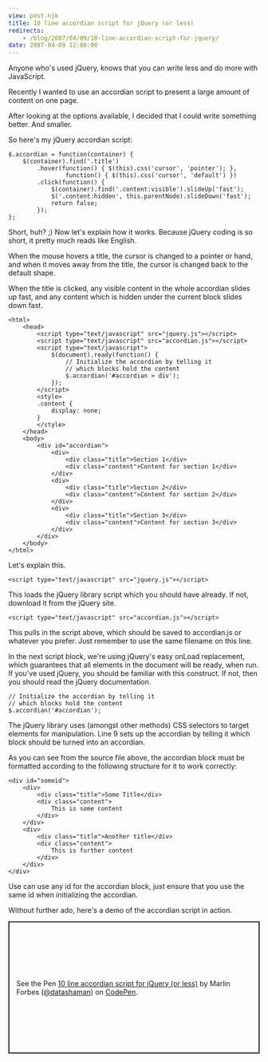 ```yaml
---
view: post.njk
title: 10 line accordian script for jQuery (or less)
redirects:
    - /blog/2007/04/09/10-line-accordian-script-for-jquery/
date: 2007-04-09 12:00:00
---
```

Anyone who's used jQuery, knows that you can write less and do more with JavaScript.

Recently I wanted to use an accordian script to present a large amount of content on one page.

After looking at the options available, I decided that I could write something better. And smaller.<!--more-->

So here's my jQuery accordian script:

    $.accordian = function(container) {
        $(container).find('.title')
            .hover(function() { $(this).css('cursor', 'pointer'); },
                    function() { $(this).css('cursor', 'default') })
            .click(function() {
                $(container).find('.content:visible').slideUp('fast');
                $('.content:hidden', this.parentNode).slideDown('fast');
                return false;
            });
    };

Short, huh? ;) Now let's explain how it works. Because jQuery coding is so short, it pretty much reads like English.

When the mouse hovers a title, the cursor is changed to a pointer or hand, and when it moves away from the title, the cursor is changed back to the default shape.

When the title is clicked, any visible content in the whole accordian slides up fast, and any content which is hidden under the current block slides down fast.

    <html>
        <head>
            <script type="text/javascript" src="jquery.js"></script>
            <script type="text/javascript" src="accordian.js"></script>
            <script type="text/javascript">
                $(document).ready(function() {
                    // Initialize the accordian by telling it
                    // which blocks hold the content
                    $.accordian('#accordian > div');
                });
            </script>
            <style>
            .content {
                display: none;
            }
            </style>
        </head>
        <body>
            <div id="accordian">
                <div>
                    <div class="title">Section 1</div>
                    <div class="content">Content for section 1</div>
                </div>
                <div>
                    <div class="title">Section 2</div>
                    <div class="content">Content for section 2</div>
                </div>
                <div>
                    <div class="title">Section 3</div>
                    <div class="content">Content for section 3</div>
                </div>
            </div>
        </body>
    </html>

Let's explain this.

    <script type="text/javascript" src="jquery.js"></script>

This loads the jQuery library script which you should have already. If not, download it from the jQuery site.

    <script type="text/javascript" src="accordian.js"></script>

This pulls in the script above, which should be saved to accordian.js or whatever you prefer. Just remember to use the same filename on this line.

In the next script block, we're using jQuery's easy onLoad replacement, which guarantees that all elements in the document will be ready, when run. If you've used jQuery, you should be familiar with this construct. If not, then you should read the jQuery documentation.

    // Initialize the accordian by telling it
    // which blocks hold the content
    $.accordian('#accordian');

The jQuery library uses (amongst other methods) CSS selectors to target elements for manipulation. Line 9 sets up the accordian by telling it which block should be turned into an accordian.

As you can see from the source file above, the accordian block must be formatted according to the following structure for it to work correctly:

    <div id="someid">
        <div>
            <div class="title">Some Title</div>
            <div class="content">
                This is some content
            </div>
        </div>
        <div>
            <div class="title">Another title</div>
            <div class="content">
                This is further content
            </div>
        </div>
    </div>

Use can use any id for the accordian block, just ensure that you use the same id when initializing the accordian.

Without further ado, here's a demo of the accordian script in action.

<p class="codepen" data-height="265" data-theme-id="dark" data-default-tab="js,result" data-user="datashaman" data-slug-hash="bGNPPBM" style="height: 265px; box-sizing: border-box; display: flex; align-items: center; justify-content: center; border: 2px solid; margin: 1em 0; padding: 1em;" data-pen-title="10 line accordian script for jQuery (or less)">
  <span>See the Pen <a href="https://codepen.io/datashaman/pen/bGNPPBM">
  10 line accordian script for jQuery (or less)</a> by Marlin Forbes (<a href="https://codepen.io/datashaman">@datashaman</a>)
  on <a href="https://codepen.io">CodePen</a>.</span>
</p>
<script async src="https://static.codepen.io/assets/embed/ei.js"></script>
